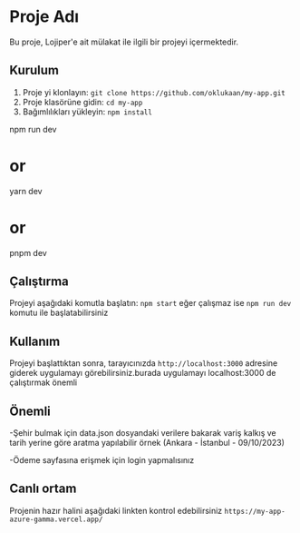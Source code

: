 
# Proje Adı

Bu proje, Lojiper'e ait mülakat ile ilgili bir projeyi içermektedir.


## Kurulum

1. Proje yi klonlayın:  `git clone https://github.com/oklukaan/my-app.git`
2. Proje klasörüne gidin: `cd my-app`
3. Bağımlılıkları yükleyin: `npm install`

npm run dev
# or
yarn dev
# or
pnpm dev

## Çalıştırma

Projeyi aşağıdaki komutla başlatın: `npm start`
eğer çalışmaz ise `npm run dev` komutu ile başlatabilirsiniz

## Kullanım

Projeyi başlattıktan sonra, tarayıcınızda `http://localhost:3000` adresine giderek uygulamayı görebilirsiniz.burada uygulamayı localhost:3000 de çalıştırmak önemli

## Önemli
-Şehir bulmak için data.json dosyandaki verilere bakarak variş kalkış ve tarih yerine
göre aratma yapılabilir örnek (Ankara - İstanbul - 09/10/2023)

-Ödeme sayfasına erişmek için login yapmalısınız

## Canlı ortam

Projenin hazır halini aşağıdaki linkten kontrol edebilirsiniz
`https://my-app-azure-gamma.vercel.app/`